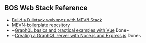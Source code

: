 ## BOS Web Stack Reference
+ [Build a Fullstack web apps with MEVN Stack](https://medium.com/@anaida07/mevn-stack-application-part-1-3a27b61dcae0)
+ [MEVN-boilerplate repository](https://github.com/anaida07/MEVN-boilerplate)
+ ~[GraphQL basics and practical examples with Vue](https://medium.com/@lachlanmiller_52885/graphql-basics-and-practical-examples-with-vue-6b649b9685e0) Done~
+ ~[Creating a GraphQL server with Node.js and Express.js](https://medium.com/codingthesmartway-com-blog/creating-a-graphql-server-with-node-js-and-express-f6dddc5320e1) Done~